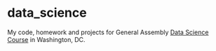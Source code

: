 data_science
============

My code, homework and projects for General Assembly [Data Science Course](https://generalassemb.ly/education/data-science) in Washington, DC.
